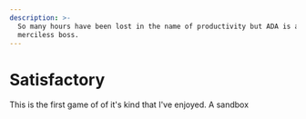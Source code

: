 ```yaml
---
description: >-
  So many hours have been lost in the name of productivity but ADA is a
  merciless boss.
---
```


# Satisfactory

This is the first game of of it's kind that I've enjoyed. A sandbox&#x20;
